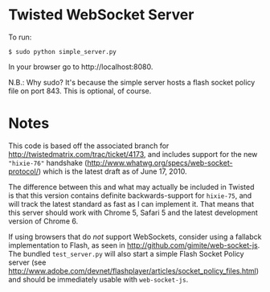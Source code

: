 Twisted WebSocket Server
========================

To run:

    $ sudo python simple_server.py

In your browser go to http://localhost:8080.

N.B.: Why sudo? It's because the simple server hosts a flash socket policy file on port
843. This is optional, of course.

Notes
=====

This code is based off the associated branch for
http://twistedmatrix.com/trac/ticket/4173, and includes support for the new
`"hixie-76"` handshake (http://www.whatwg.org/specs/web-socket-protocol/) which
is the latest draft as of June 17, 2010.

The difference between this and what may actually be included in Twisted is
that this version contains definite backwards-support for `hixie-75`, and will
track the latest standard as fast as I can implement it. That means that this
server should work with Chrome 5, Safari 5 and the latest development version
of Chrome 6.

If using browsers that do *not* support WebSockets, consider using a fallabck
implementation to Flash, as seen in http://github.com/gimite/web-socket-js. The
bundled `test_server.py` will also start a simple Flash Socket Policy server
(see http://www.adobe.com/devnet/flashplayer/articles/socket_policy_files.html)
and should be immediately usable with `web-socket-js`.

